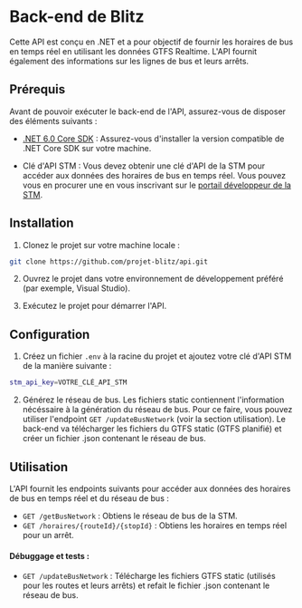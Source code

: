 # Back-end de Blitz

Cette API est conçu en .NET et a pour objectif de fournir les horaires de bus en temps réel en utilisant les données GTFS Realtime. 
L'API fournit également des informations sur les lignes de bus et leurs arrêts. 

## Prérequis

Avant de pouvoir exécuter le back-end de l'API, assurez-vous de disposer des éléments suivants :

- [.NET 6.0 Core SDK](https://dotnet.microsoft.com/download) : Assurez-vous d'installer la version compatible de .NET Core SDK sur votre machine.

- Clé d'API STM : Vous devez obtenir une clé d'API de la STM pour accéder aux données des horaires de bus en temps réel. Vous pouvez vous en procurer une en vous inscrivant sur le [portail développeur de la STM](https://www.stm.info/fr/a-propos/developpeurs).

## Installation

1. Clonez le projet sur votre machine locale :

```bash
git clone https://github.com/projet-blitz/api.git
```

2. Ouvrez le projet dans votre environnement de développement préféré (par exemple, Visual Studio).

3. Exécutez le projet pour démarrer l'API.

## Configuration
1. Créez un fichier `.env` à la racine du projet et ajoutez votre clé d'API STM de la manière suivante :
```bash
stm_api_key=VOTRE_CLÉ_API_STM
```

2. Générez le réseau de bus. Les fichiers static contiennent l'information nécéssaire à la génération du réseau de bus. Pour ce faire, vous pouvez utiliser l'endpoint `GET /updateBusNetwork` (voir la section utilisation). Le back-end va télécharger les fichiers du GTFS static (GTFS planifié) et créer un fichier .json contenant le réseau de bus.

## Utilisation
L'API fournit les endpoints suivants pour accéder aux données des horaires de bus en temps réel et du réseau de bus :
- `GET /getBusNetwork` : Obtiens le réseau de bus de la STM.
- `GET /horaires/{routeId}/{stopId}` : Obtiens les horaires en temps réel pour un arrêt.
#### Débuggage et tests :
- `GET /updateBusNetwork` : Télécharge les fichiers GTFS static (utilisés pour les routes et leurs arrêts) et refait le fichier .json contenant le réseau de bus.
